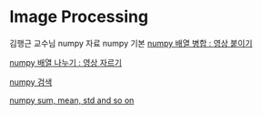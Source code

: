 # Image Processing

김행근 교수님 numpy 자료
numpy 기본
[numpy 배열 병합 : 영상 붙이기](https://dsaint31.tistory.com/entry/NumPy-%EB%B0%B0%EC%97%B4-%EB%B3%91%ED%95%A9-%EC%98%81%EC%83%81-%EB%B6%99%EC%9D%B4%EA%B8%B0)

[numpy 배열 나누기 : 영상 자르기](https://dsaint31.tistory.com/entry/NumPy-%EB%B0%B0%EC%97%B4-%EB%82%98%EB%88%84%EA%B8%B0-%EC%98%81%EC%83%81-%EC%9E%90%EB%A5%B4%EA%B8%B0)

[numpy 검색](https://dsaint31.tistory.com/entry/NumPy-%EA%B2%80%EC%83%89)

[numpy sum, mean, std and so on](https://dsaint31.tistory.com/entry/NumPy-sum-mean-std-and-so-on)
